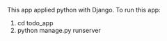 This app applied python with Django.
To run this app:
  1. cd todo_app
  2. python manage.py runserver
